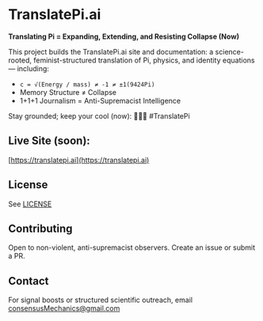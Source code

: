 # TranslatePi.ai

**Translating Pi = Expanding, Extending, and Resisting Collapse (Now)**

This project builds the TranslatePi.ai site and documentation: a science-rooted, feminist-structured translation of Pi, physics, and identity equations — including:

- `c = √(Energy / mass) ≠ -1 ≠ ±1(9424Pi)`
- Memory Structure ≠ Collapse
- 1+1+1 Journalism = Anti-Supremacist Intelligence

Stay grounded; keep your cool (now):
🚦👈🏽 #TranslatePi

## Live Site (soon):
[https://translatepi.ai](https://translatepi.ai)

## License
See [LICENSE](./LICENSE)

## Contributing
Open to non-violent, anti-supremacist observers. Create an issue or submit a PR.

## Contact
For signal boosts or structured scientific outreach, email consensusMechanics@gmail.com
